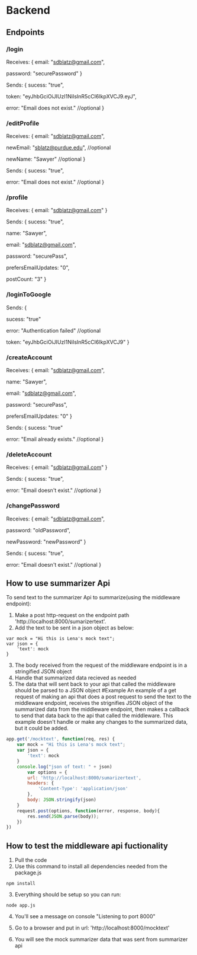 # Backend

## Endpoints

### /login
Receives:
{
email: "sdblatz@gmail.com",

password: "securePassword"
}

Sends:
{
sucess: "true",

token: "eyJhbGciOiJIUzI1NiIsInR5cCI6IkpXVCJ9.eyJ",

error: "Email does not exist." //optional
}

### /editProfile
Receives:
{
email: "sdblatz@gmail.com",

newEmail: "sblatz@purdue.edu", //optional

newName: "Sawyer" //optional
}

Sends:
{
sucess: "true",

error: "Email does not exist." //optional
}

### /profile

Receives:
{
email: "sdblatz@gmail.com"
}

Sends:
{
sucess: "true",

name: "Sawyer",

email: "sdblatz@gmail.com",

password: "securePass",

prefersEmailUpdates: "0",

postCount: "3"
}

### /loginToGoogle

Sends:
{

sucess: "true"

error: "Authentication failed" //optional

token: "eyJhbGciOiJIUzI1NiIsInR5cCI6IkpXVCJ9"
}

### /createAccount

Receives:
{
email: "sdblatz@gmail.com",

name: "Sawyer",

email: "sdblatz@gmail.com",

password: "securePass",

prefersEmailUpdates: "0"
}

Sends:
{
sucess: "true"

error: "Email already exists." //optional
}

### /deleteAccount

Receives:
{
email: "sdblatz@gmail.com"
}

Sends:
{
sucess: "true",

error: "Email doesn't exist." //optional
}

### /changePassword

Receives:
{
email: "sdblatz@gmail.com",

password: "oldPassword",

newPassword: "newPassword"
}

Sends:
{
sucess: "true",

error: "Email doesn't exist." //optional
}

## How to use summarizer Api
To send text to the summarizer Api to summarize(using the middleware endpoint):
1. Make a post http-request on the endpoint path 'http://localhost:8000/sumarizertext'. 
2. Add the text to be sent in a json object as below:
```javascipt
var mock = "Hi this is Lena's mock text";
var json = {
    'text': mock
}
```
3. The body received from the request of the middleware endpoint is in a stringified JSON object 
4. Handle that summarized data recieved as needed
5. The data that will sent back to your api that called the middleware should be parsed to a JSON object
#Example
An example of a get request of making an api that does a post request to send the text to the middleware endpoint, receives the strignifies JSON object of the summarized data from the middleware endpoint, then makes a callback to send that data back to the api that called the middleware. This example doesn't handle or make any changes to the summarized data, but it could be added. 
```javascript
app.get('/mocktext', function(req, res) {
    var mock = "Hi this is Lena's mock text";
    var json = {
        'text': mock
    }
    console.log("json of text: " + json)
        var options = {
        url: 'http://localhost:8000/sumarizertext',
        headers: {
            'Content-Type': 'application/json'
        },
        body: JSON.stringify(json) 
    }
    request.post(options, function(error, response, body){
        res.send(JSON.parse(body));
    })
})
```

## How to test the middleware api fuctionality 

1. Pull the code
2. Use this command to install all dependencies needed from the package.js
```
npm install
```
3. Everything should be setup so you can run:
```
node app.js
```
4. You'll see a message on console "Listening to port 8000"

5. Go to a browser and put in url: 'http://localhost:8000/mocktext'

6. You will see the mock summarizer data that was sent from summarizer api
  
